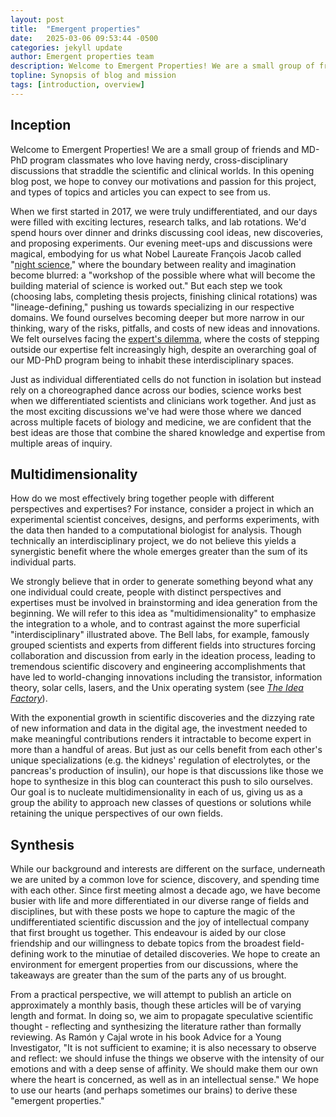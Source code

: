 ```yaml
---
layout: post
title:  "Emergent properties"
date:   2025-03-06 09:53:44 -0500
categories: jekyll update
author: Emergent properties team
description: Welcome to Emergent Properties! We are a small group of friends and MD-PhD program classmates who love having nerdy, cross-disciplinary discussions that straddle the scientific and clinical worlds. In this opening blog post, we hope to convey our motivations and passion for this project, and types of topics and articles you can expect to see from us.
topline: Synopsis of blog and mission
tags: [introduction, overview]
---
```


## Inception
Welcome to Emergent Properties! We are a small group of friends and MD-PhD program classmates who love having nerdy, cross-disciplinary discussions that straddle the scientific and clinical worlds. In this opening blog post, we hope to convey our motivations and passion for this project, and types of topics and articles you can expect to see from us.

When we first started in 2017, we were truly undifferentiated, and our days were filled with exciting lectures, research talks, and lab rotations. We'd spend hours over dinner and drinks discussing cool ideas, new discoveries, and proposing experiments. Our evening meet-ups and discussions were magical, embodying for us what Nobel Laureate François Jacob called "[night science](https://genomebiology.biomedcentral.com/articles/10.1186/s13059-019-1800-6)," where the boundary between reality and imagination become blurred: a "workshop of the possible where what will become the building material of science is worked out." But each step we took (choosing labs, completing thesis projects, finishing clinical rotations) was "lineage-defining," pushing us towards specializing in our respective domains. We found ourselves becoming deeper but more narrow in our thinking, wary of the risks, pitfalls, and costs of new ideas and innovations. We felt ourselves facing the [expert's dilemma](https://genomebiology.biomedcentral.com/articles/10.1186/s13059-020-01985-6?fbclid=IwZXh0bgNhZW0CMTEAAR2bDE9ydO8jr2rm_8EpEzwpPJsoAe1dzgn1fBaGc8FjHiRdYCVTm2r-Wlk_aem_Bz3wFSQxLtwq-vpSBdyrzg), where the costs of stepping outside our expertise felt increasingly high, despite an overarching goal of our MD-PhD program being to inhabit these interdisciplinary spaces.

Just as individual differentiated cells do not function in isolation but instead rely on a choreographed dance across our bodies, science works best when we differentiated scientists and clinicians work together. And just as the most exciting discussions we've had were those where we danced across multiple facets of biology and medicine, we are confident that the best ideas are those that combine the shared knowledge and expertise from multiple areas of inquiry.

## Multidimensionality
How do we most effectively bring together people with different perspectives and expertises? For instance, consider a project in which an experimental scientist conceives, designs, and performs experiments, with the data then handed to a computational biologist for analysis. Though technically an interdisciplinary project, we do not believe this yields a synergistic benefit where the whole emerges greater than the sum of its individual parts.

We strongly believe that in order to generate something beyond what any one individual could create, people with distinct perspectives and expertises must be involved in brainstorming and idea generation from the beginning. We will refer to this idea as "multidimensionality" to emphasize the integration to a whole, and to contrast against the more superficial "interdisciplinary" illustrated above. The Bell labs, for example, famously grouped scientists and experts from different fields into structures forcing collaboration and discussion from early in the ideation process, leading to tremendous scientific discovery and engineering accomplishments that have led to world-changing innovations including the transistor, information theory, solar cells, lasers, and the Unix operating system (see [*The Idea Factory*](http://www.iot.ntnu.no/innovation/norsi-pims-courses/Greve/Taylor%20&%20Greve%20(2006).pdf)).

With the exponential growth in scientific discoveries and the dizzying rate of new information and data in the digital age, the investment needed to make meaningful contributions renders it intractable to become expert in more than a handful of areas. But just as our cells benefit from each other's unique specializations (e.g. the kidneys' regulation of electrolytes, or the pancreas's production of insulin), our hope is that discussions like those we hope to synthesize in this blog can counteract this push to silo ourselves. Our goal is to nucleate multidimensionality in each of us, giving us as a group the ability to approach new classes of questions or solutions while retaining the unique perspectives of our own fields.

## Synthesis
While our background and interests are different on the surface, underneath we are united by a common love for science, discovery, and spending time with each other. Since first meeting almost a decade ago, we have become busier with life and more differentiated in our diverse range of fields and disciplines, but with these posts we hope to capture the magic of the undifferentiated scientific discussion and the joy of intellectual company that first brought us together. This endeavour is aided by our close friendship and our willingness to debate topics from the broadest field-defining work to the minutiae of detailed discoveries. We hope to create an environment for emergent properties from our discussions, where the takeaways are greater than the sum of the parts any of us brought.

From a practical perspective, we will attempt to publish an article on approximately a monthly basis, though these articles will be of varying length and format. In doing so, we aim to propagate speculative scientific thought - reflecting and synthesizing the literature rather than formally reviewing. As Ramón y Cajal wrote in his book Advice for a Young Investigator, "It is not sufficient to examine; it is also necessary to observe and reflect: we should infuse the things we observe with the intensity of our emotions and with a deep sense of affinity. We should make them our own where the heart is concerned, as well as in an intellectual sense." We hope to use our hearts (and perhaps sometimes our brains) to derive these "emergent properties."
